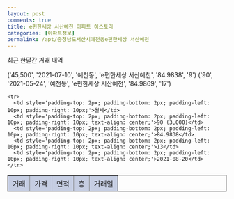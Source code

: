 ```yaml
---
layout: post
comments: true
title: e편한세상 서산예천 아파트 히스토리
categories: [아파트정보]
permalink: /apt/충청남도서산시예천동e편한세상 서산예천
---
```


최근 한달간 거래 내역

('45,500', '2021-07-10', '예천동', 'e편한세상 서산예천', '84.9838', '9')
('90', '2021-05-24', '예천동', 'e편한세상 서산예천', '84.9869', '17')



<font size='small'>
<table cellpadding='10' cellspacing='10px' border='1' style='border-collapse:collapse; border:1px gray solid;'>
    <tr style='background-color: rgba(114, 132, 186,0.4);'>
      <td style='padding-top: 5px; padding-bottom: 5px; padding-left: 10px; padding-right: 10px;'>거래</td>
      <td style='padding-top: 5px; padding-bottom: 5px; padding-left: 10px; padding-right: 10px;'>가격</td>
      <td style='padding-top: 5px; padding-bottom: 5px; padding-left: 10px; padding-right: 10px;'>면적</td>
      <td style='padding-top: 5px; padding-bottom: 5px; padding-left: 10px; padding-right: 10px;'>층</td>
      <td style='padding-top: 5px; padding-bottom: 5px; padding-left: 10px; padding-right: 10px;'>거래일</td>
    </tr>

    <tr>
      <td style='padding-top: 2px; padding-bottom: 2px; padding-left: 10px; padding-right: 10px;'>월세</td>
      <td style='padding-top: 2px; padding-bottom: 2px; padding-left: 10px; padding-right: 10px; text-align: center;'>90 (3,000)</td>
      <td style='padding-top: 2px; padding-bottom: 2px; padding-left: 10px; padding-right: 10px; text-align: center;'>84.9838</td>
      <td style='padding-top: 2px; padding-bottom: 2px; padding-left: 10px; padding-right: 10px; text-align: center;'>13</td>
      <td style='padding-top: 2px; padding-bottom: 2px; padding-left: 10px; padding-right: 10px; text-align: center;'>2021-08-20</td>
    </tr>
      
</table>
</font>

